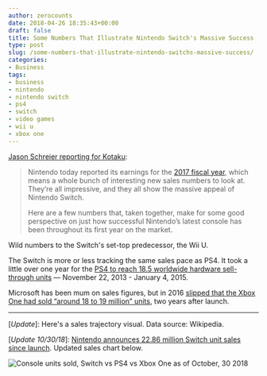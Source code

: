 ```yaml
---
author: zerocounts
date: 2018-04-26 18:35:43+00:00
draft: false
title: Some Numbers That Illustrate Nintendo Switch's Massive Success
type: post
slug: /some-numbers-that-illustrate-nintendo-switchs-massive-success/
categories:
- Business
tags:
- business
- nintendo
- nintendo switch
- ps4
- switch
- video games
- wii u
- xbox one
---
```


[Jason Schreier reporting for Kotaku](https://kotaku.com/some-numbers-that-illustrate-nintendo-switchs-massive-s-1825561698):

> Nintendo today reported its earnings for the [2017 fiscal year](https://www.nintendo.co.jp/ir/en/), which means a whole bunch of interesting new sales numbers to look at. They’re all impressive, and they all show the massive appeal of Nintendo Switch.
>
> Here are a few numbers that, taken together, make for some good perspective on just how successful Nintendo’s latest console has been throughout its first year on the market.

Wild numbers to the Switch's set-top predecessor, the Wii U.

The Switch is more or less tracking the same sales pace as PS4. It took a little over one year for the [PS4 to reach 18.5 worldwide hardware sell-through units](http://www.sie.com/en/corporate/release/2015/150106.html) — November 22, 2013 - January 4, 2015.

Microsoft has been mum on sales figures, but in 2016 [slipped that the Xbox One had sold “around 18 to 19 million” units](https://arstechnica.com/gaming/2016/01/ea-lets-slip-lifetime-xbox-one-and-ps4-consoles-sales/), two years after launch.

---

[_Update_]: Here's a sales trajectory visual. Data source: Wikipedia.

[_Update 10/30/18_]: [Nintendo announces 22.86 million Switch unit sales since launch](https://www.nintendo.co.jp/ir/en/finance/hard_soft/index.html). Updated sales chart below.

![Console units sold, Switch vs PS4 vs Xbox One as of October, 30 2018](/2018-10-30-units-sold-switch-ps4-xboxone.png)
